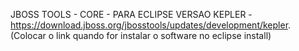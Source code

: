 JBOSS TOOLS - CORE - PARA ECLIPSE VERSAO KEPLER - https://download.jboss.org/jbosstools/updates/development/kepler. (Colocar o link quando for instalar o software no eclipse install)
